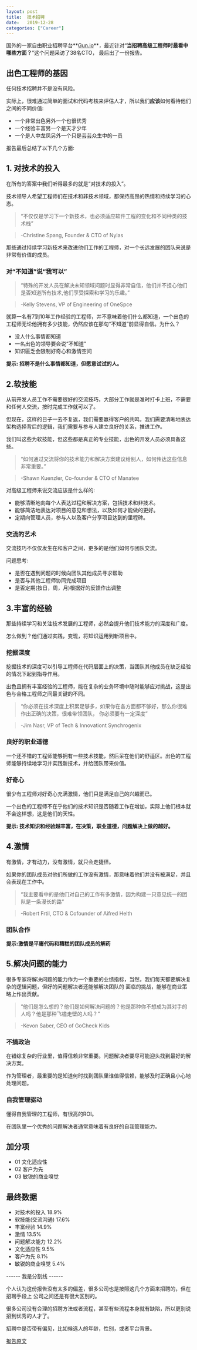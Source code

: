 ```yaml
---
layout: post
title:  技术招聘
date:   2019-12-28
categories: ["Career"]
---
```


国外的一家自由职业招聘平台**[Gun.io](https://www.gun.io/)**，最近针对“**当招聘高级工程师时最看中哪些方面？**”这个问题采访了38名CTO，
最后出了一份报告。


## 出色工程师的基因

任何技术招聘并不是没有风险。

实际上，很难通过简单的面试和代码考核来评估人才，所以我们**应该**如何看待他们之间的不同价值:

- 一个非常出色另外一个也很优秀
- 一个经验丰富另一个是天才少年
- 一个是人中龙凤另外一个只是芸芸众生中的一员

报告最后总结了以下几个方面:

## 1. 对技术的投入

在所有的答案中我们听得最多的就是“对技术的投入”。

技术领导人希望工程师们在技术和非技术领域，都保持高昂的热情和持续学习的心态。

> “不仅仅是学习下一个新技术，也必须适应软件工程的变化和不同种类的技术栈”

> -Christine Spang, Founder & CTO of Nylas

那些通过持续学习新技术来改进他们工作的工程师，对一个长远发展的团队来说是非常有价值的成员。

### 对“不知道”说“我可以”

> “特殊的开发人员在解决未知领域问题时显得非常自信，他们并不担心他们是否知道所有技术,他们享受探索和学习的乐趣。”

>-Kelly Stevens, VP of Engineering of OneSpce

就算一名有7到10年工作经验的工程师，并不意味着他们什么都知道，一个出色的工程师无论他拥有多少技能，仍然应该在那句“不知道”前显得自信。为什么？

- 没人什么事情都知道
- 一名出色的领导要会说“不知道”
- 知识匮乏会限制好奇心和激情空间

**提示: 招聘不是什么事情都知道，但愿意试试的人。**

## 2.软技能

从前开发人员工作不需要很好的交流技巧，大部分工作就是准时打卡上班，不需要和任何人交流，按时完成工作就可以了。

但现在，这样的日子一去不复返，我们需要赢得客户的共鸣，我们需要清晰地表达架构选择背后的逻辑，我们需要与参与人建立良好的关系，推进工作。

我们叫这些为软技能，但这些都是真正的专业技能，出色的开发人员必须具备这些。

>“如何通过交流将你的技术能力和解决方案建议给别人，如何传达这些信息非常重要。”

>-Shawn Kuenzler, Co-founder & CTO of Manatee

对高级工程师来说交流应该是什么样的:

- 能够清晰地向每个人表达过程和解决方案，包括技术和非技术。
- 能够简洁地表达对项目的意见和想法，以及如何才能做的更好。
- 定期向管理人员，参与人以及客户分享项目达到的里程碑。

### 交流的艺术

交流技巧不仅仅发生在和客户之间，更多的是他们如何与团队交流。

问题思考:

- 是否在遇到问题的时候向团队其他成员寻求帮助
- 是否与其他工程师协同完成项目
- 是否定期(按日，周，月)根据好的反馈作出调整

## 3.丰富的经验

那些持续学习和关注技术发展的工程师，必然会提升他们技术能力的深度和广度。

怎么做到？他们通过实践，变现，将知识运用到新项目中。

### 挖掘深度

挖掘技术的深度可以引导工程师在代码层面上的决策，当团队其他成员在缺乏经验的情况下起到指导作用。

出色且拥有丰富经验的工程师，能在复杂的业务环境中随时能够应对挑战，这是出色与合格工程师之间最关键的不同。

> “你必须在技术深度上积累足够多，如果你在各方面都不够好，那么你很难作出正确的决策，很难带领团队，
> 你必须要有一定深度”

>-Jim Nasr, VP of Tech & Innovationt Synchrogenix

### 良好的职业道德

一个还不错的工程师能够拥有一些技术技能，然后呆在他们的舒适区。出色的工程师能够持续地学习并实践新技术，并给团队带来价值。

### 好奇心

很少有工程师对好奇心充满激情，他们只是满足自己的兴趣而已。

一个出色的工程师不在乎他们的技术知识是否随着工作在增加，实际上他们根本就不会这样想，这是他们的天性。

**提示: 技术知识和经验越丰富，在决策，职业道德，问题解决上做的越好。**

## 4.激情

有激情，才有动力，没有激情，就只会走捷径。

如果你的团队成员对他们所做的工作没有激情，那意味着他们并没有被满足，并且会表现在工作中。

> “我主要看中的是他们对自己的工作有多激情，因为构建一只意见统一的团队是一条漫长的路”

>-Robert Frtil, CTO & Cofounder of Aifred Helth

### 团队合作



**提示:激情是平庸代码和糟糕的团队成员的解药**

## 5.解决问题的能力

很多专家将解决问题的能力作为一个重要的业绩指标，当然，我们每天都要解决复杂的逻辑问题，但好的问题解决者还能够解决团队的
面临的挑战，能够在商业策略上作出贡献。

>“他们是怎么想的？他们是如何解决问题的？他是那种你不想成为其对手的人吗？他是那种飞檐走壁的人吗？”

>-Kevon Saber, CEO of GoCheck Kids

### 不搞政治

在错综复杂的行业里，值得信赖非常重要。问题解决者要尽可能迎头找到最好的解决方案。

作为管理者，最重要的是知道何时找到团队里谁值得信赖，能够及时正确且小心地处理问题。

### 自我管理驱动

懂得自我管理的工程师，有很高的ROI。

在团队里一个优秀的问题解决者通常意味着有良好的自我管理能力。

## 加分项
- 01 文化适应性
- 02 客户为先
- 03 敏锐的商业嗅觉

## 最终数据

- 对技术的投入 18.9%
- 软技能(交流沟通)  17.6%
- 丰富经验   14.9%
- 激情        13.5%
- 问题解决能力  12.2%
- 文化适应性  9.5%
- 客户为先  8.1%
- 敏锐的商业嗅觉    5.4%

------ 我是分割线 ------

个人认为这份报告没有太多的偏差，很多公司也是按照这几个方面来招聘的，但在招聘手段上
公司之间还是有很大区别的。

很多公司没有合理的招聘方法或者流程，甚至有些流程本身就有缺陷，所以更别说招到优秀的人才了。

招聘中是否带有偏见，比如候选人的年龄，性别，或者平台背景。



[报告原文](https://www.gun.io/hubfs/Sales%20Collateral/Heuristics-For-Hiring.pdf)
